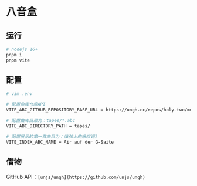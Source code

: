 # 八音盒


## 运行

```bash
# nodejs 16+
pnpm i
pnpm vite
```


## 配置

```bash
# vim .env

# 配置曲库仓库API
VITE_ABC_GITHUB_REPOSITORY_BASE_URL = https://ungh.cc/repos/holy-two/musicbox-papertape/files/main/

# 配置曲库目录为：tapes/*.abc
VITE_ABC_DIRECTORY_PATH = tapes/

# 配置展示的第一首曲目为：《G弦上的咏叹调》
VITE_INDEX_ABC_NAME = Air auf der G-Saite
```

## 借物

GitHub API：`[unjs/ungh](https://github.com/unjs/ungh)`
